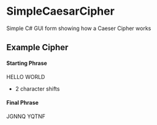 # SimpleCaesarCipher

Simple C# GUI form showing how a Caeser Cipher works

## Example Cipher

#### Starting Phrase
  HELLO WORLD 
* 2 character shifts 
#### Final Phrase
  JGNNQ YQTNF 
